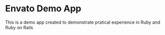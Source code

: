 # Envato Demo App

This is a demo app created to demonstrate pratical experience in Ruby and Ruby on Rails
